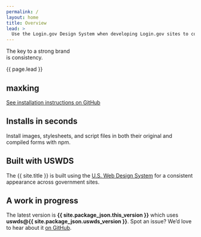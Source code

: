 ```yaml
---
permalink: /
layout: home
title: Overview
lead: >
  Use the Login.gov Design System when developing Login.gov sites to consistently identify the Login.gov brand.
---
```


<section class="usa-section usa-section--dark">
  <div class="grid-container">
    <div class="grid-row">
      <div class="maxw-tablet">
        <div class="usa-display">
          The key to a strong brand <br>is <span class="text-accent-cool">consistency</span>.
        </div>
        <p class="usa-intro">{{ page.lead }}</p><h1>maxking</h1>
        <a href="https://github.com/18F/identity-style-guide#configuring-for-development" class="usa-button usa-button--big">See installation instructions on GitHub</a>
      </div>
    </div>
  </div>
</section>

<section class="usa-section">
  <div class="grid-container">
    <div class="grid-row grid-gap-4">
      <div class="tablet:grid-col">
<div class="usa-prose margin-bottom-2 tablet:margin-bottom-0" markdown="1">

# Installs in seconds

Install images, stylesheets, and script files in both their original and compiled forms with npm.

</div>
      </div>
      <div class="tablet:grid-col">
<div class="usa-prose margin-bottom-2 tablet:margin-bottom-0" markdown="1">

# Built with USWDS

The {{ site.title }} is built using the [U.S. Web Design System](https://designsystem.digital.gov/) for a consistent appearance across government sites.

</div>
      </div>
      <div class="tablet:grid-col">
<div class="usa-prose margin-bottom-2 tablet:margin-bottom-0" markdown="1">

# A work in progress

The latest version is <strong class="text-no-wrap">{{ site.package_json.this_version }}</strong> which uses <strong class="text-no-wrap">uswds@{{ site.package_json.uswds_version }}</strong>. Spot an issue? We’d love to hear about it [on GitHub](https://github.com/18F/identity-style-guide/issues).

</div>
      </div>
    </div>
  </div>
</section>
